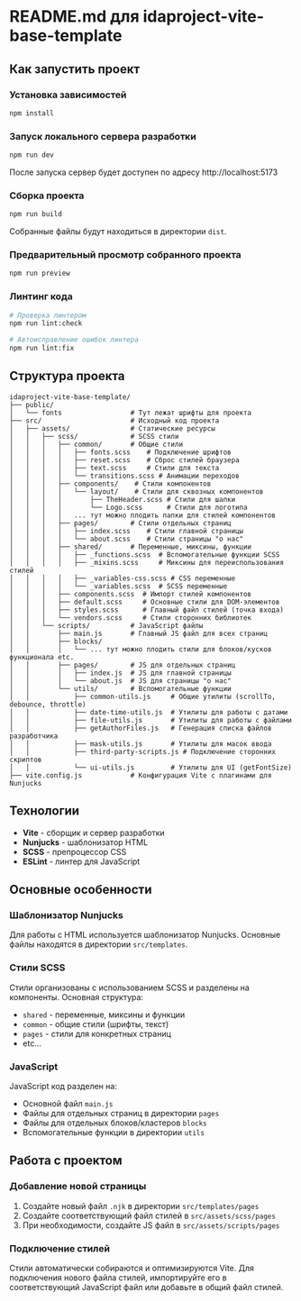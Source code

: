 # README.md для idaproject-vite-base-template

## Как запустить проект

### Установка зависимостей

```bash
npm install
```

### Запуск локального сервера разработки

```bash
npm run dev
```

После запуска сервер будет доступен по адресу http://localhost:5173

### Сборка проекта

```bash
npm run build
```

Собранные файлы будут находиться в директории `dist`.

### Предварительный просмотр собранного проекта

```bash
npm run preview
```

### Линтинг кода

```bash
# Проверка линтером
npm run lint:check

# Автоисправление ошибок линтера
npm run lint:fix
```

## Структура проекта

```
idaproject-vite-base-template/
├── public/
│   └── fonts                 # Тут лежат шрифты для проекта
├── src/                      # Исходный код проекта
│   ├── assets/               # Статические ресурсы
│   │   ├── scss/             # SCSS стили
│   │   │   ├── common/       # Общие стили
│   │   │   │   ├── fonts.scss    # Подключение шрифтов
│   │   │   │   ├── reset.scss    # Сброс стилей браузера
│   │   │   │   ├── text.scss     # Стили для текста
│   │   │   │   └── transitions.scss # Анимации переходов
│   │   │   ├── components/    # Стили компонентов
│   │   │   │   └── layout/    # Стили для сквозных компонентов
│   │   │   │       ├── TheHeader.scss # Стили для шапки
│   │   │   │       └── Logo.scss      # Стили для логотипа
│   │   │   │   ... тут можно плодить папки для стилей компонентов
│   │   │   ├── pages/        # Стили отдельных страниц
│   │   │   │   ├── index.scss    # Стили главной страницы
│   │   │   │   └── about.scss    # Стили страницы "о нас"
│   │   │   ├── shared/       # Переменные, миксины, функции
│   │   │   │   ├── _functions.scss  # Вспомогательные функции SCSS
│   │   │   │   ├── _mixins.scss     # Миксины для переиспользования стилей
│   │   │   │   ├── _variables-css.scss # CSS переменные
│   │   │   │   └── _variables.scss  # SCSS переменные
│   │   │   ├── components.scss  # Импорт стилей компонентов
│   │   │   ├── default.scss     # Основные стили для DOM-элементов
│   │   │   ├── styles.scss      # Главный файл стилей (точка входа)
│   │   │   └── vendors.scss     # Стили сторонних библиотек
│   │   └── scripts/          # JavaScript файлы
│   │       ├── main.js       # Главный JS файл для всех страниц
│   │       ├── blocks/
│   │       │   └── ... тут можно плодить стили для блоков/кусков функционала etc.
│   │       ├── pages/        # JS для отдельных страниц
│   │       │   ├── index.js  # JS для главной страницы
│   │       │   └── about.js  # JS для страницы "о нас"
│   │       └── utils/        # Вспомогательные функции
│   │           ├── common-utils.js     # Общие утилиты (scrollTo, debounce, throttle)
│   │           ├── date-time-utils.js  # Утилиты для работы с датами
│   │           ├── file-utils.js       # Утилиты для работы с файлами
│   │           ├── getAuthorFiles.js   # Генерация списка файлов разработчика
│   │           ├── mask-utils.js       # Утилиты для масок ввода
│   │           ├── third-party-scripts.js # Подключение сторонних скриптов
│   │           └── ui-utils.js         # Утилиты для UI (getFontSize)
├── vite.config.js            # Конфигурация Vite с плагинами для Nunjucks
```

## Технологии

- **Vite** - сборщик и сервер разработки
- **Nunjucks** - шаблонизатор HTML
- **SCSS** - препроцессор CSS
- **ESLint** - линтер для JavaScript

## Основные особенности

### Шаблонизатор Nunjucks

Для работы с HTML используется шаблонизатор Nunjucks. Основные файлы находятся в директории `src/templates`.

### Стили SCSS

Стили организованы с использованием SCSS и разделены на компоненты. Основная структура:
- `shared` - переменные, миксины и функции
- `common` - общие стили (шрифты, текст)
- `pages` - стили для конкретных страниц
- etc...

### JavaScript

JavaScript код разделен на:
- Основной файл `main.js`
- Файлы для отдельных страниц в директории `pages`
- Файлы для отдельных блоков/кластеров `blocks`
- Вспомогательные функции в директории `utils`

## Работа с проектом

### Добавление новой страницы

1. Создайте новый файл `.njk` в директории `src/templates/pages`
2. Создайте соответствующий файл стилей в `src/assets/scss/pages`
3. При необходимости, создайте JS файл в `src/assets/scripts/pages`

### Подключение стилей

Стили автоматически собираются и оптимизируются Vite. Для подключения нового файла стилей, импортируйте его в соответствующий JavaScript файл или добавьте в общий файл стилей.

